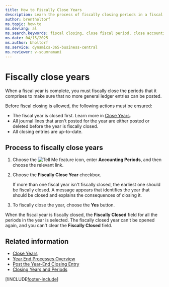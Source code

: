 ```yaml
---
title: How to Fiscally Close Years
description: Learn the process of fiscally closing periods in a fiscal year to prevent further general ledger postings.
author: brentholtorf
ms.topic: how-to
ms.devlang: al
ms.search.keywords: fiscal closing, close fiscal period, close accounting period, close fiscal year, French version
ms.date: 04/15/2025
ms.author: bholtorf
ms.service: dynamics-365-business-central
ms.reviewer: v-soumramani
---
```


# Fiscally close years

When a fiscal year is complete, you must fiscally close the periods that it comprises to make sure that no more general ledger entries can be posted.  

Before fiscal closing is allowed, the following actions must be ensured:  

- The fiscal year is closed first. Learn more in [Close Years](how-to-close-years.md).  
- All journal lines that aren't posted for the year are either posted or deleted before the year is fiscally closed.
- All closing entries are up-to-date.  

## Process to fiscally close years  

1. Choose the ![Tell Me feature](../../media/ui-search/search_small.png "Tell me what you want to do") icon, enter **Accounting Periods**, and then choose the relevant link.  
1. Choose the **Fiscally Close Year** checkbox.  

   If more than one fiscal year isn't fiscally closed, the earliest one should be fiscally closed. A message appears that identifies the year that should be closed and explains the consequences of closing it.  

1. To fiscally close the year, choose the **Yes** button.  

When the fiscal year is fiscally closed, the **Fiscally Closed** field for all the periods in the year is selected. The fiscally closed year can't be opened again, and you can't clear the **Fiscally Closed** field.  

## Related information

- [Close Years](how-to-close-years.md)
- [Year End Processes Overview](year-end-processes-overview.md)
- [Post the Year-End Closing Entry](how-to-post-the-year-end-closing-entry.md)
- [Closing Years and Periods](../../year-close-years-periods.md)

[!INCLUDE[footer-include](../../includes/footer-banner.md)]
